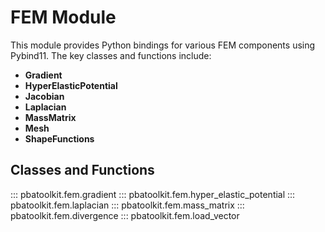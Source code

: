 # FEM Module

This module provides Python bindings for various FEM components using Pybind11. The key classes and functions include:

- **Gradient**
- **HyperElasticPotential**
- **Jacobian**
- **Laplacian**
- **MassMatrix**
- **Mesh**
- **ShapeFunctions**

## Classes and Functions

::: pbatoolkit.fem.gradient
::: pbatoolkit.fem.hyper_elastic_potential
::: pbatoolkit.fem.laplacian
::: pbatoolkit.fem.mass_matrix
::: pbatoolkit.fem.divergence
::: pbatoolkit.fem.load_vector
